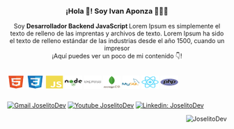 <p align="center" width="300">
   <h3 align="center">¡Hola 👋! Soy Ivan Aponza 👨🏻‍💻</h3>
</p>

<p align="center">Soy <strong>Desarrollador Backend JavaScript </strong>Lorem Ipsum es simplemente el texto de relleno de las imprentas y archivos de texto. Lorem Ipsum ha sido el texto de relleno estándar de las industrias desde el año 1500, cuando un impresor <br />¡Aquí puedes ver un poco de mi contenido 👇!</p>

<p style="display: inline_block"><br>
  <img align="center" alt="Ivan-HTML" height="30" width="40" src="https://raw.githubusercontent.com/devicons/devicon/master/icons/html5/html5-original.svg">
  <img align="center" alt="Ivan-CSS" height="30" width="40" src="https://raw.githubusercontent.com/devicons/devicon/master/icons/css3/css3-original.svg">
  <img align="center" alt="Ivan-Js" height="30" width="40" src="https://raw.githubusercontent.com/devicons/devicon/master/icons/javascript/javascript-plain.svg">
  <img align="center" alt="Ivan-Nodejs" height="30" width="40" src="https://raw.githubusercontent.com/devicons/devicon/master/icons/nodejs/nodejs-original-wordmark.svg">
  <img align="center" alt="Ivan-Express" height="30" width="40" src="https://raw.githubusercontent.com/devicons/devicon/master/icons/express/express-original-wordmark.svg">
  <img align="center" alt="Ivan-Mongodb" height="30" width="40" src="https://raw.githubusercontent.com/devicons/devicon/master/icons/mongodb/mongodb-original-wordmark.svg">
  <img align="center" alt="Ivan-mysql" height="30" width="40" src="https://raw.githubusercontent.com/devicons/devicon/master/icons/mysql/mysql-original-wordmark.svg">
  <img align="center" alt="Ivan-React" height="30" width="40" src="https://raw.githubusercontent.com/devicons/devicon/master/icons/react/react-original.svg">
  <img align="center" alt="Ivan-php" height="30" width="40" src="https://raw.githubusercontent.com/devicons/devicon/master/icons/php/php-original.svg">
  
</p>

  ##
 
<p> 

[![Gmail JoselitoDev](https://img.shields.io/badge/Gmail-aponzacantoni%40gmail.com-success)](mailto:aponzacantoni@gmail.com)
[![Youtube JoselitoDev](https://img.shields.io/badge/Youtube-JoselitoDev%20-red)](https://www.youtube.com/channel/UC7oUiMViy0ntxeuhrt7ivaQ)
[![Linkedin: JoselitoDev](https://img.shields.io/badge/-JoselitoDev-blue?style=flatsquare&logo=Linkedin&logoColor=white&link=https://www.linkedin.com/in/ivan-camilo-aponza-ab985a23b)](https://www.linkedin.com/in/ivan-camilo-aponza-ab985a23b)
   
 <img align="right" src="https://komarev.com/ghpvc/?username=JoselitoDev&label=Profile%20views&color=0e75b6&style=flat" alt="JoselitoDev" />
   
</p>

